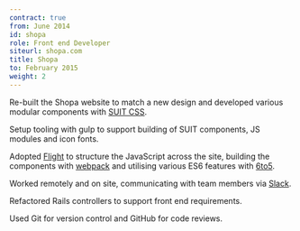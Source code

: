 ```yaml
---
contract: true
from: June 2014
id: shopa
role: Front end Developer
siteurl: shopa.com
title: Shopa
to: February 2015
weight: 2
---
```


Re-built the Shopa website to match a new design and developed various modular
components with [SUIT CSS](http://suitcss.github.io/).

Setup tooling with gulp to support building of SUIT components, JS modules and
icon fonts.

Adopted [Flight](https://github.com/flightjs/flight) to structure the JavaScript
across the site, building the components with
[webpack](http://webpack.github.io/) and utilising various ES6 features with
[6to5](http://6to5.org).

Worked remotely and on site, communicating with team members via
[Slack](http://slack.com).

Refactored Rails controllers to support front end requirements.

Used Git for version control and GitHub for code reviews.
